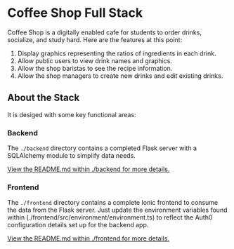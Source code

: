 # Coffee Shop Full Stack

Coffee Shop is a digitally enabled cafe for students to order drinks, socialize, and study hard. Here are the features at this point:

1. Display graphics representing the ratios of ingredients in each drink.
2. Allow public users to view drink names and graphics.
3. Allow the shop baristas to see the recipe information.
4. Allow the shop managers to create new drinks and edit existing drinks.

## About the Stack

It is desiged with some key functional areas:

### Backend

The `./backend` directory contains a completed Flask server with a SQLAlchemy module to simplify data needs.

[View the README.md within ./backend for more details.](./backend/README.md)

### Frontend

The `./frontend` directory contains a complete Ionic frontend to consume the data from the Flask server. Just update the environment variables found within (./frontend/src/environment/environment.ts) to reflect the Auth0 configuration details set up for the backend app.

[View the README.md within ./frontend for more details.](./frontend/README.md)
